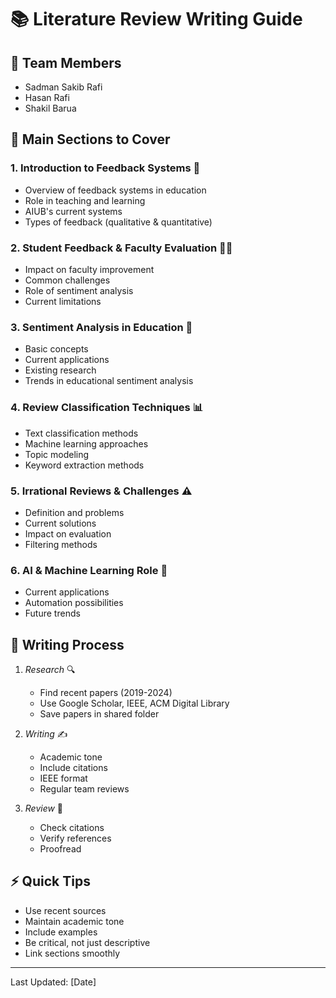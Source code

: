 # 📚 Literature Review Writing Guide

## 👥 Team Members
- Sadman Sakib Rafi
- Hasan Rafi
- Shakil Barua

## 📑 Main Sections to Cover

### 1. Introduction to Feedback Systems 🏫
- Overview of feedback systems in education
- Role in teaching and learning
- AIUB's current systems
- Types of feedback (qualitative & quantitative)

### 2. Student Feedback & Faculty Evaluation 👨‍🏫
- Impact on faculty improvement
- Common challenges
- Role of sentiment analysis
- Current limitations

### 3. Sentiment Analysis in Education 🧮
- Basic concepts
- Current applications
- Existing research
- Trends in educational sentiment analysis

### 4. Review Classification Techniques 📊
- Text classification methods
- Machine learning approaches
- Topic modeling
- Keyword extraction methods

### 5. Irrational Reviews & Challenges ⚠️
- Definition and problems
- Current solutions
- Impact on evaluation
- Filtering methods

### 6. AI & Machine Learning Role 🤖
- Current applications
- Automation possibilities
- Future trends

## 📝 Writing Process

1. *Research* 🔍
   - Find recent papers (2019-2024)
   - Use Google Scholar, IEEE, ACM Digital Library
   - Save papers in shared folder

2. *Writing* ✍️
   - Academic tone
   - Include citations
   - IEEE format
   - Regular team reviews

3. *Review* 👀
   - Check citations
   - Verify references
   - Proofread

## ⚡ Quick Tips
- Use recent sources
- Maintain academic tone
- Include examples
- Be critical, not just descriptive
- Link sections smoothly

---
Last Updated: [Date]
